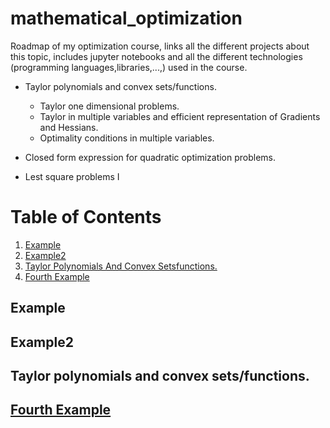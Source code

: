 # mathematical_optimization
Roadmap of my optimization course, links all the different projects about this topic, includes jupyter notebooks and all the different technologies (programming languages,libraries,...,) used in the course. 


- Taylor polynomials and convex sets/functions.
  - Taylor one dimensional problems.
  - Taylor in multiple variables and efficient representation of Gradients and Hessians.
  - Optimality conditions in multiple variables.

- Closed form expression for quadratic optimization problems.
- Lest square problems I 
# Table of Contents
1. [Example](#example)
2. [Example2](#example2)
3. [Taylor Polynomials And Convex Setsfunctions.](#taylor-polynomials-and-convex-sets/functions.)
4. [Fourth Example](#fourth-examplehttpwwwfourthexamplecom)


## Example
## Example2
## Taylor polynomials and convex sets/functions.
## [Fourth Example](http://www.fourthexample.com) 
